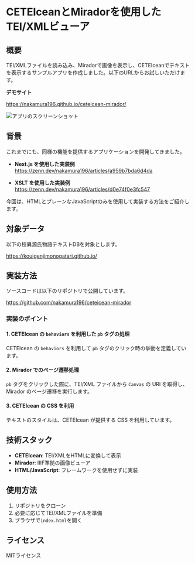 # CETEIceanとMiradorを使用したTEI/XMLビューア

## 概要

TEI/XMLファイルを読み込み、Miradorで画像を表示し、CETEIceanでテキストを表示するサンプルアプリを作成しました。以下のURLからお試しいただけます。

**デモサイト**

<https://nakamura196.github.io/ceteicean-mirador/>

![アプリのスクリーンショット](https://storage.googleapis.com/zenn-user-upload/f60a3027c6fd-20250314.png)

## 背景

これまでにも、同様の機能を提供するアプリケーションを開発してきました。

- **Next.js を使用した実装例**  
  https://zenn.dev/nakamura196/articles/a959b7bda6d4da

- **XSLT を使用した実装例**  
  https://zenn.dev/nakamura196/articles/d0e74f0e3fc547

今回は、HTMLとプレーンなJavaScriptのみを使用して実装する方法をご紹介します。

## 対象データ

以下の校異源氏物語テキストDBを対象とします。

https://kouigenjimonogatari.github.io/

## 実装方法

ソースコードは以下のリポジトリで公開しています。

https://github.com/nakamura196/ceteicean-mirador

### 実装のポイント

#### 1. CETEIcean の `behaviors` を利用した `pb` タグの処理

CETEIcean の `behaviors` を利用して `pb` タグのクリック時の挙動を定義しています。

#### 2. Mirador でのページ遷移処理

`pb` タグをクリックした際に、TEI/XML ファイルから `Canvas` の URI を取得し、Mirador のページ遷移を実行します。

#### 3. CETEIcean の CSS を利用

テキストのスタイルは、CETEIcean が提供する CSS を利用しています。

## 技術スタック

- **CETEIcean**: TEI/XMLをHTMLに変換して表示
- **Mirador**: IIIF準拠の画像ビューア
- **HTML/JavaScript**: フレームワークを使用せずに実装

## 使用方法

1. リポジトリをクローン
2. 必要に応じてTEI/XMLファイルを準備
3. ブラウザで`index.html`を開く

## ライセンス

MITライセンス
